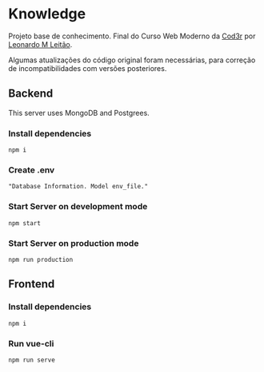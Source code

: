 # Knowledge
Projeto base de conhecimento. Final do Curso Web Moderno da [Cod3r](https://github.com/cod3rcursos) por [Leonardo M Leitão](https://github.com/leonardomleitao).

Algumas atualizações do código original foram necessárias, para correção de incompatibilidades com versões posteriores.

## Backend
This server uses MongoDB and Postgrees.

### Install dependencies
```
npm i
```
### Create .env
```
"Database Information. Model env_file."
```

### Start Server on development mode
```
npm start
```
### Start Server on production mode
```
npm run production
```

## Frontend
### Install dependencies
```
npm i
```
### Run vue-cli
```
npm run serve
```
